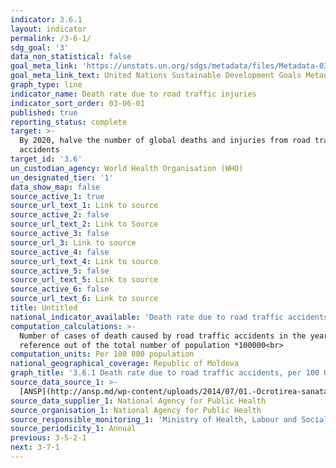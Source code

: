 ```yaml
---
indicator: 3.6.1
layout: indicator
permalink: /3-6-1/
sdg_goal: '3'
data_non_statistical: false
goal_meta_link: 'https://unstats.un.org/sdgs/metadata/files/Metadata-03-06-01.pdf'
goal_meta_link_text: United Nations Sustainable Development Goals Metadata (PDF 213 KB)
graph_type: line
indicator_name: Death rate due to road traffic injuries
indicator_sort_order: 03-06-01
published: true
reporting_status: complete
target: >-
  By 2020, halve the number of global deaths and injuries from road traffic
  accidents
target_id: '3.6'
un_custodian_agency: World Health Organisation (WHO)
un_designated_tier: '1'
data_show_map: false
source_active_1: true
source_url_text_1: Link to source
source_active_2: false
source_url_text_2: Link to Source
source_active_3: false
source_url_3: Link to source
source_active_4: false
source_url_text_4: Link to source
source_active_5: false
source_url_text_5: Link to source
source_active_6: false
source_url_text_6: Link to source
title: Untitled
national_indicator_available: 'Death rate due to road traffic accidents, per 100 000 population'
computation_calculations: >-
  Number of cases of death caused by road traffic accidents in the year of
  reference out of the total number of population *100000<br>
computation_units: Per 100 000 population
national_geographical_coverage: Republic of Moldova
graph_title: '3.6.1 Death rate due to road traffic accidents, per 100 000 population'
source_data_source_1: >-
  [ANSP](http://ansp.md/wp-content/uploads/2014/07/01.-Ocrotirea-sanatatii-populatiei-grafice-si-tabele.pdf)
source_data_supplier_1: National Agency for Public Health
source_organisation_1: National Agency for Public Health
source_responsible_monitoring_1: 'Ministry of Health, Labour and Social Protection'
source_periodicity_1: Annual
previous: 3-5-2-1
next: 3-7-1
---
```

